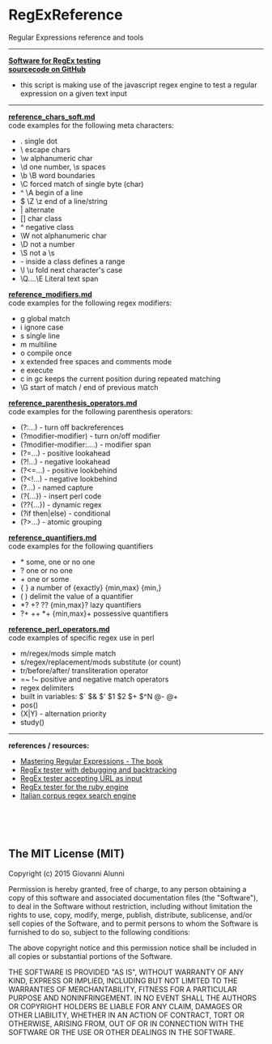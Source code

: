 # RegExReference

Regular Expressions reference and tools

---

**[Software for RegEx testing ](http://galunni.github.io/tools/regex_tester.html)**</br>
**[sourcecode on GitHub](./regex.js)**</br>

- this script is making use of the javascript regex engine to test a regular expression on a given text input

---

**[reference_chars_soft.md](./reference_chars_soft.md)**</br>
code examples for the following meta characters:</br>
- . single dot
- \ escape chars
- \w alphanumeric char
- \d one number, \s spaces
- \b \B word boundaries
- \C forced match of single byte (char)
- ^ \A begin of a line
- $ \Z \z end of a line/string
- | alternate
- [] char class
- ^ negative class
- \W not alphanumeric char
- \D not a number
- \S not a \s
- \- inside a class defines a range
- \l \u fold next character's case
- \Q....\E Literal text span


**[reference_modifiers.md](./reference_modifiers.md)**</br>
code examples for the following regex modifiers:</br>
- g global match
- i	ignore case
- s single line
- m multiline
- o compile once
- x	extended free spaces and comments mode
- e execute
- c in gc keeps the current position during repeated matching
- \G start of match / end of previous match

**[reference_parenthesis_operators.md](./reference_parenthesis_operators.md)**</br>
code examples for the following parenthesis operators:</br>
- (?:...) - turn off backreferences
- (?modifier-modifier) - turn on/off modifier
- (?modifier-modifier:....) - modifier span
- (?=...) - positive lookahead
- (?!...) - negative lookahead
- (?<=...) - positive lookbehind
- (?<!...) - negative lookbehind
- (?...) - named capture
- (?{...}) - insert perl code
- (??{...}) - dynamic regex
- (?if then|else) - conditional
- (?>...) - atomic grouping

**[reference_quantifiers.md](reference_quantifiers.md)**</br>
code examples for the following quantifiers</br>
- \* some, one or no one
- ? one or no one
- \+ one or some
- { } a number of {exactly} {min,max} {min,}
- ( ) delimit the value of a quantifier
- *? +? ?? {min,max}? lazy quantifiers
- ?+ ++ *+ {min,max}+ possessive quantifiers

**[reference_perl_operators.md](reference_perl_operators.md)**</br>
code examples of specific regex use in perl</br>
- m/regex/mods simple match
- s/regex/replacement/mods substitute (or count)
- tr/before/after/ transliteration operator
- =~ !~ positive and negative match operators
- regex delimiters
- built in variables:  $` $& $' $1 $2 $+ $^N @- @+
- pos()
- (X|Y) - alternation priority
- study()

---

**references / resources:**</br>
- [Mastering Regular Expressions - The book](http://regex.info/book.html)
- [RegEx tester with debugging and backtracking](https://regex101.com/)
- [RegEx tester accepting URL as input](https://www.myregextester.com/)
- [RegEx tester for the ruby engine](http://rubular.com/)
- [Italian corpus regex search engine](http://www.corpusitaliano.it/it/access/advanced_interface.php)


<br/><br/><br/>

The MIT License (MIT)
---

Copyright (c) 2015 Giovanni Alunni

Permission is hereby granted, free of charge, to any person obtaining a copy
of this software and associated documentation files (the "Software"), to deal
in the Software without restriction, including without limitation the rights
to use, copy, modify, merge, publish, distribute, sublicense, and/or sell
copies of the Software, and to permit persons to whom the Software is
furnished to do so, subject to the following conditions:

The above copyright notice and this permission notice shall be included in all
copies or substantial portions of the Software.

THE SOFTWARE IS PROVIDED "AS IS", WITHOUT WARRANTY OF ANY KIND, EXPRESS OR
IMPLIED, INCLUDING BUT NOT LIMITED TO THE WARRANTIES OF MERCHANTABILITY,
FITNESS FOR A PARTICULAR PURPOSE AND NONINFRINGEMENT. IN NO EVENT SHALL THE
AUTHORS OR COPYRIGHT HOLDERS BE LIABLE FOR ANY CLAIM, DAMAGES OR OTHER
LIABILITY, WHETHER IN AN ACTION OF CONTRACT, TORT OR OTHERWISE, ARISING FROM,
OUT OF OR IN CONNECTION WITH THE SOFTWARE OR THE USE OR OTHER DEALINGS IN THE
SOFTWARE.
